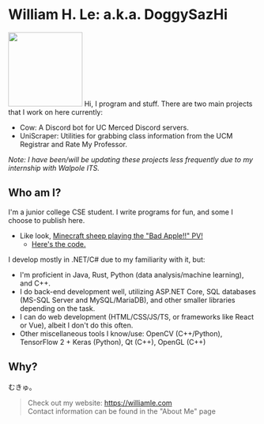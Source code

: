 # William H. Le: a.k.a. DoggySazHi

<img src="https://williamle.com/staticstuff/san_transparent.png" width="150" />
Hi, I program and stuff. There are two main projects that I work on here currently:

- Cow: A Discord bot for UC Merced Discord servers.
- UniScraper: Utilities for grabbing class information from the UCM Registrar and Rate My Professor.

*Note: I have been/will be updating these projects less frequently due to my internship with Walpole ITS.*

## Who am I?
I'm a junior college CSE student. I write programs for fun, and some I choose to publish here.
- Like look, [Minecraft sheep playing the "Bad Apple!!" PV!](https://williamle.com/staticstuff/Bad_Apple_Demo.mp4)
  - [Here's the code.](https://github.com/DoggySazHi/RCONHelper)

I develop mostly in .NET/C# due to my familiarity with it, but:
- I'm proficient in Java, Rust, Python (data analysis/machine learning), and C++.
- I do back-end development well, utilizing ASP.NET Core, SQL databases (MS-SQL Server and MySQL/MariaDB), and other smaller libraries depending on the task.
- I can do web development (HTML/CSS/JS/TS, or frameworks like React or Vue), albeit I don't do this often.
- Other miscellaneous tools I know/use: OpenCV (C++/Python), TensorFlow 2 + Keras (Python), Qt (C++), OpenGL (C++)

## Why?
むきゅ。
> Check out my website: https://williamle.com  
> Contact information can be found in the "About Me" page
<!--
*i also like playing touhou*
neko miko reimu ai shiteru
neko miko reimu nani shiteru
neko miko reimu stop reading this
-->
